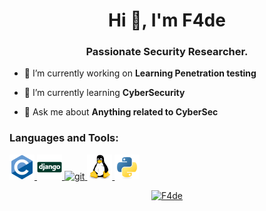 <h1 align="center">Hi 👋, I'm F4de</h1>
<h3 align="center">Passionate Security Researcher.</h3>

- 🔭 I’m currently working on **Learning Penetration testing**

- 🌱 I’m currently learning **CyberSecurity**

- 💬 Ask me about **Anything related to CyberSec**


<h3 align="left">Languages and Tools:</h3>
<p align="left"> <a href="https://www.cprogramming.com/" target="_blank"> <img src="https://raw.githubusercontent.com/devicons/devicon/master/icons/c/c-original.svg" alt="c" width="40" height="40"/> </a> <a href="https://www.djangoproject.com/" target="_blank"> <img src="https://raw.githubusercontent.com/devicons/devicon/master/icons/django/django-original.svg" alt="django" width="40" height="40"/> </a> <a href="https://git-scm.com/" target="_blank"> <img src="https://www.vectorlogo.zone/logos/git-scm/git-scm-icon.svg" alt="git" width="40" height="40"/> </a> <a href="https://www.linux.org/" target="_blank"> <img src="https://raw.githubusercontent.com/devicons/devicon/master/icons/linux/linux-original.svg" alt="linux" width="40" height="40"/> </a> <a href="https://www.python.org" target="_blank"> <img src="https://raw.githubusercontent.com/devicons/devicon/master/icons/python/python-original.svg" alt="python" width="40" height="40"/> </a> </p>

<center>
  <a href=""><img border="0" alt="F4de" src="https://i.pinimg.com/originals/3c/dc/2c/3cdc2c2dc94a573290116b85d23fc0dc.gif"></a>
    </center>

